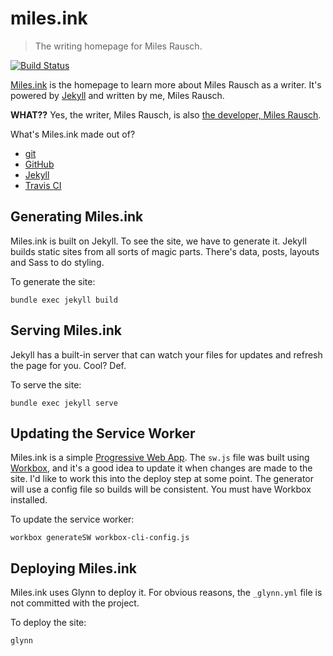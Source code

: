 # miles.ink

  > The writing homepage for Miles Rausch.

[![Build Status](https://travis-ci.org/awayken/miles.ink.svg?branch=master)](https://travis-ci.org/awayken/miles.ink)

[Miles.ink](https://miles.ink) is the homepage to learn more about Miles Rausch as a writer. It's powered by [Jekyll](http://jekyllrb.com/) and written by me, Miles Rausch.

**WHAT??** Yes, the writer, Miles Rausch, is also [the developer, Miles Rausch](https://github.com/awayken/).

What's Miles.ink made out of?

  * [git](http://git-scm.com/)
  * [GitHub](https://github.com/)
  * [Jekyll](http://jekyllrb.com/)
  * [Travis CI](https://travis-ci.org/)

## Generating Miles.ink

Miles.ink is built on Jekyll. To see the site, we have to generate it. Jekyll builds static sites from all sorts of magic parts. There's data, posts, layouts and Sass to do styling.

To generate the site:

    bundle exec jekyll build

## Serving Miles.ink

Jekyll has a built-in server that can watch your files for updates and refresh the page for you. Cool? Def.

To serve the site:

    bundle exec jekyll serve

## Updating the Service Worker

Miles.ink is a simple [Progressive Web App](https://developers.google.com/web/progressive-web-apps/). The `sw.js` file was built using [Workbox](https://workboxjs.org/), and it's a good idea to update it when changes are made to the site. I'd like to work this into the deploy step at some point. The generator will use a config file so builds will be consistent. You must have Workbox installed.

To update the service worker:

    workbox generateSW workbox-cli-config.js

## Deploying Miles.ink

Miles.ink uses Glynn to deploy it. For obvious reasons, the `_glynn.yml` file is not committed with the project.

To deploy the site:

    glynn
